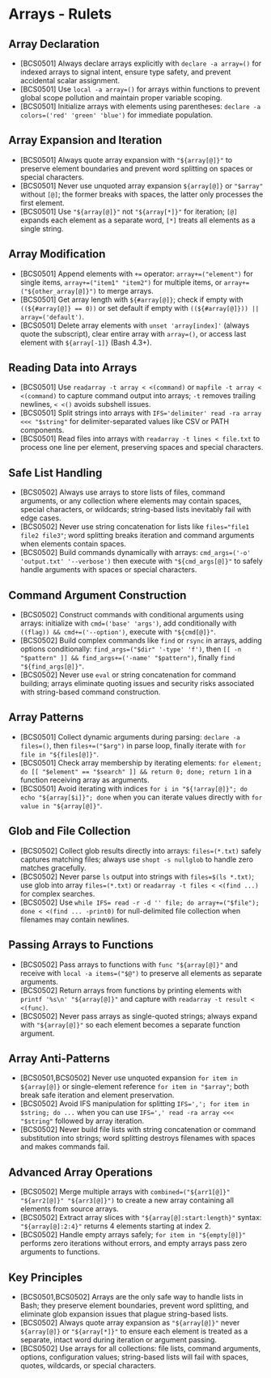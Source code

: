 # Arrays - Rulets
## Array Declaration
- [BCS0501] Always declare arrays explicitly with `declare -a array=()` for indexed arrays to signal intent, ensure type safety, and prevent accidental scalar assignment.
- [BCS0501] Use `local -a array=()` for arrays within functions to prevent global scope pollution and maintain proper variable scoping.
- [BCS0501] Initialize arrays with elements using parentheses: `declare -a colors=('red' 'green' 'blue')` for immediate population.
## Array Expansion and Iteration
- [BCS0501] Always quote array expansion with `"${array[@]}"` to preserve element boundaries and prevent word splitting on spaces or special characters.
- [BCS0501] Never use unquoted array expansion `${array[@]}` or `"$array"` without `[@]`; the former breaks with spaces, the latter only processes the first element.
- [BCS0501] Use `"${array[@]}"` not `"${array[*]}"` for iteration; `[@]` expands each element as a separate word, `[*]` treats all elements as a single string.
## Array Modification
- [BCS0501] Append elements with `+=` operator: `array+=("element")` for single items, `array+=("item1" "item2")` for multiple items, or `array+=("${other_array[@]}")` to merge arrays.
- [BCS0501] Get array length with `${#array[@]}`; check if empty with `((${#array[@]} == 0))` or set default if empty with `((${#array[@]})) || array=('default')`.
- [BCS0501] Delete array elements with `unset 'array[index]'` (always quote the subscript), clear entire array with `array=()`, or access last element with `${array[-1]}` (Bash 4.3+).
## Reading Data into Arrays
- [BCS0501] Use `readarray -t array < <(command)` or `mapfile -t array < <(command)` to capture command output into arrays; `-t` removes trailing newlines, `< <()` avoids subshell issues.
- [BCS0501] Split strings into arrays with `IFS='delimiter' read -ra array <<< "$string"` for delimiter-separated values like CSV or PATH components.
- [BCS0501] Read files into arrays with `readarray -t lines < file.txt` to process one line per element, preserving spaces and special characters.
## Safe List Handling
- [BCS0502] Always use arrays to store lists of files, command arguments, or any collection where elements may contain spaces, special characters, or wildcards; string-based lists inevitably fail with edge cases.
- [BCS0502] Never use string concatenation for lists like `files="file1 file2 file3"`; word splitting breaks iteration and command arguments when elements contain spaces.
- [BCS0502] Build commands dynamically with arrays: `cmd_args=('-o' 'output.txt' '--verbose')` then execute with `"${cmd_args[@]}"` to safely handle arguments with spaces or special characters.
## Command Argument Construction
- [BCS0502] Construct commands with conditional arguments using arrays: initialize with `cmd=('base' 'args')`, add conditionally with `((flag)) && cmd+=('--option')`, execute with `"${cmd[@]}"`.
- [BCS0502] Build complex commands like `find` or `rsync` in arrays, adding options conditionally: `find_args=("$dir" '-type' 'f')`, then `[[ -n "$pattern" ]] && find_args+=('-name' "$pattern")`, finally `find "${find_args[@]}"`.
- [BCS0502] Never use `eval` or string concatenation for command building; arrays eliminate quoting issues and security risks associated with string-based command construction.
## Array Patterns
- [BCS0501] Collect dynamic arguments during parsing: `declare -a files=()`, then `files+=("$arg")` in parse loop, finally iterate with `for file in "${files[@]}"`.
- [BCS0501] Check array membership by iterating elements: `for element; do [[ "$element" == "$search" ]] && return 0; done; return 1` in a function receiving array as arguments.
- [BCS0501] Avoid iterating with indices `for i in "${!array[@]}"; do echo "${array[$i]}"; done` when you can iterate values directly with `for value in "${array[@]}"`.
## Glob and File Collection
- [BCS0502] Collect glob results directly into arrays: `files=(*.txt)` safely captures matching files; always use `shopt -s nullglob` to handle zero matches gracefully.
- [BCS0502] Never parse `ls` output into strings with `files=$(ls *.txt)`; use glob into array `files=(*.txt)` or `readarray -t files < <(find ...)` for complex searches.
- [BCS0502] Use `while IFS= read -r -d '' file; do array+=("$file"); done < <(find ... -print0)` for null-delimited file collection when filenames may contain newlines.
## Passing Arrays to Functions
- [BCS0502] Pass arrays to functions with `func "${array[@]}"` and receive with `local -a items=("$@")` to preserve all elements as separate arguments.
- [BCS0502] Return arrays from functions by printing elements with `printf '%s\n' "${array[@]}"` and capture with `readarray -t result < <(func)`.
- [BCS0502] Never pass arrays as single-quoted strings; always expand with `"${array[@]}"` so each element becomes a separate function argument.
## Array Anti-Patterns
- [BCS0501,BCS0502] Never use unquoted expansion `for item in ${array[@]}` or single-element reference `for item in "$array"`; both break safe iteration and element preservation.
- [BCS0502] Avoid IFS manipulation for splitting `IFS=','; for item in $string; do ...` when you can use `IFS=',' read -ra array <<< "$string"` followed by array iteration.
- [BCS0502] Never build file lists with string concatenation or command substitution into strings; word splitting destroys filenames with spaces and makes commands fail.
## Advanced Array Operations
- [BCS0502] Merge multiple arrays with `combined=("${arr1[@]}" "${arr2[@]}" "${arr3[@]}")` to create a new array containing all elements from source arrays.
- [BCS0502] Extract array slices with `"${array[@]:start:length}"` syntax: `"${array[@]:2:4}"` returns 4 elements starting at index 2.
- [BCS0502] Handle empty arrays safely; `for item in "${empty[@]}"` performs zero iterations without errors, and empty arrays pass zero arguments to functions.
## Key Principles
- [BCS0501,BCS0502] Arrays are the only safe way to handle lists in Bash; they preserve element boundaries, prevent word splitting, and eliminate glob expansion issues that plague string-based lists.
- [BCS0502] Always quote array expansion as `"${array[@]}"` never `${array[@]}` or `"${array[*]}"` to ensure each element is treated as a separate, intact word during iteration or argument passing.
- [BCS0502] Use arrays for all collections: file lists, command arguments, options, configuration values; string-based lists will fail with spaces, quotes, wildcards, or special characters.
